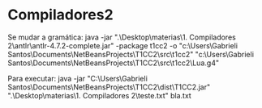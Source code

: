 # Compiladores2

Se mudar a gramática:
java -jar ".\Desktop\materias\1. Compiladores 2\antlr\antlr-4.7.2-complete.jar" -package t1cc2 -o "c:\Users\Gabrieli Santos\Documents\NetBeansProjects\T1CC2\src\t1cc2" "c:\Users\Gabrieli Santos\Documents\NetBeansProjects\T1CC2\src\t1cc2\Lua.g4"

Para executar:
java -jar "C:\Users\Gabrieli Santos\Documents\NetBeansProjects\T1CC2\dist\T1CC2.jar" ".\Desktop\materias\1. Compiladores 2\teste.txt" bla.txt
